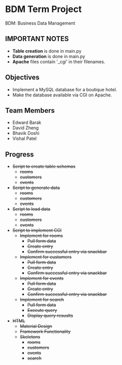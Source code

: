 # BDM Term Project

BDM: Business Data Management

## IMPORTANT NOTES
- **Table creation** is done in main.py
- **Data generation** is done in main.py
- **Apache** files contain '_cgi' in their filenames.

## Objectives

- Implement a MySQL database for a boutique hotel.
- Make the database available via CGI on Apache.

## Team Members

- Edward Barak
- David Zheng
- Bhavik Doshi
- Vishal Patel

## Progress

- ~~Script to create table schemas~~
  - ~~rooms~~
  - ~~customers~~
  - ~~events~~
- ~~Script to generate data~~
  - ~~rooms~~
  - ~~customers~~
  - ~~events~~
- ~~Script to load data~~
  - ~~rooms~~
  - ~~customers~~
  - ~~events~~
- ~~Script to implement CGI~~
  - ~~Implement for rooms~~
    - ~~Pull form data~~
    - ~~Create entry~~
    - ~~Confirm successful entry via snackbar~~
  - ~~Implement for customers~~
    - ~~Pull form data~~
    - ~~Create entry~~
    - ~~Confirm successful entry via snackbar~~
   - ~~Implement for events~~
      - ~~Pull form data~~
      - ~~Create entry~~
      - ~~Confirm successful entry via snackbar~~
   - ~~Implement for search~~
      - ~~Pull form data~~
      - ~~Execute query~~
      - ~~Display query resuslts~~
- ~~HTML~~
   - ~~Material Design~~
   - ~~Framework Functionality~~
   - ~~Skeletons~~
      - ~~rooms~~
      - ~~customers~~
      - ~~events~~
      - ~~search~~